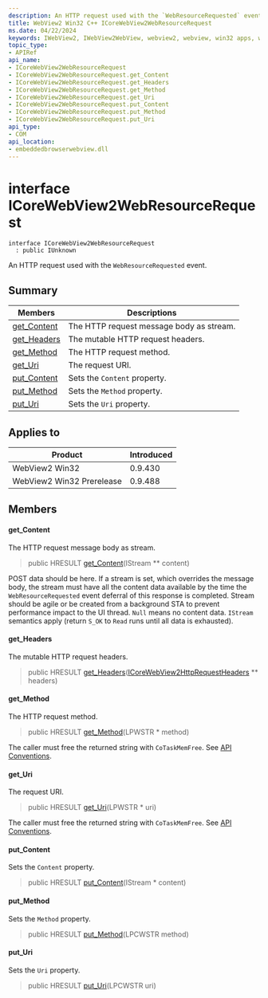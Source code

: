 ```yaml
---
description: An HTTP request used with the `WebResourceRequested` event.
title: WebView2 Win32 C++ ICoreWebView2WebResourceRequest
ms.date: 04/22/2024
keywords: IWebView2, IWebView2WebView, webview2, webview, win32 apps, win32, edge, ICoreWebView2, ICoreWebView2Controller, browser control, edge html, ICoreWebView2WebResourceRequest
topic_type: 
- APIRef
api_name:
- ICoreWebView2WebResourceRequest
- ICoreWebView2WebResourceRequest.get_Content
- ICoreWebView2WebResourceRequest.get_Headers
- ICoreWebView2WebResourceRequest.get_Method
- ICoreWebView2WebResourceRequest.get_Uri
- ICoreWebView2WebResourceRequest.put_Content
- ICoreWebView2WebResourceRequest.put_Method
- ICoreWebView2WebResourceRequest.put_Uri
api_type:
- COM
api_location:
- embeddedbrowserwebview.dll
---
```


# interface ICoreWebView2WebResourceRequest

```
interface ICoreWebView2WebResourceRequest
  : public IUnknown
```

An HTTP request used with the `WebResourceRequested` event.

## Summary

 Members                        | Descriptions
--------------------------------|---------------------------------------------
[get_Content](#get_content) | The HTTP request message body as stream.
[get_Headers](#get_headers) | The mutable HTTP request headers.
[get_Method](#get_method) | The HTTP request method.
[get_Uri](#get_uri) | The request URI.
[put_Content](#put_content) | Sets the `Content` property.
[put_Method](#put_method) | Sets the `Method` property.
[put_Uri](#put_uri) | Sets the `Uri` property.

## Applies to

Product                         | Introduced
--------------------------------|---------------------------------------------
WebView2 Win32            |    0.9.430
WebView2 Win32 Prerelease |    0.9.488

## Members

#### get_Content

The HTTP request message body as stream.

> public HRESULT [get_Content](#get_content)(IStream ** content)

POST data should be here. If a stream is set, which overrides the message body, the stream must have all the content data available by the time the `WebResourceRequested` event deferral of this response is completed. Stream should be agile or be created from a background STA to prevent performance impact to the UI thread. `Null` means no content data. `IStream` semantics apply (return `S_OK` to `Read` runs until all data is exhausted).

#### get_Headers

The mutable HTTP request headers.

> public HRESULT [get_Headers](#get_headers)([ICoreWebView2HttpRequestHeaders](icorewebview2httprequestheaders.md#icorewebview2httprequestheaders) ** headers)

#### get_Method

The HTTP request method.

> public HRESULT [get_Method](#get_method)(LPWSTR * method)

The caller must free the returned string with `CoTaskMemFree`. See [API Conventions](/microsoft-edge/webview2/concepts/win32-api-conventions#strings).

#### get_Uri

The request URI.

> public HRESULT [get_Uri](#get_uri)(LPWSTR * uri)

The caller must free the returned string with `CoTaskMemFree`. See [API Conventions](/microsoft-edge/webview2/concepts/win32-api-conventions#strings).

#### put_Content

Sets the `Content` property.

> public HRESULT [put_Content](#put_content)(IStream * content)

#### put_Method

Sets the `Method` property.

> public HRESULT [put_Method](#put_method)(LPCWSTR method)

#### put_Uri

Sets the `Uri` property.

> public HRESULT [put_Uri](#put_uri)(LPCWSTR uri)

